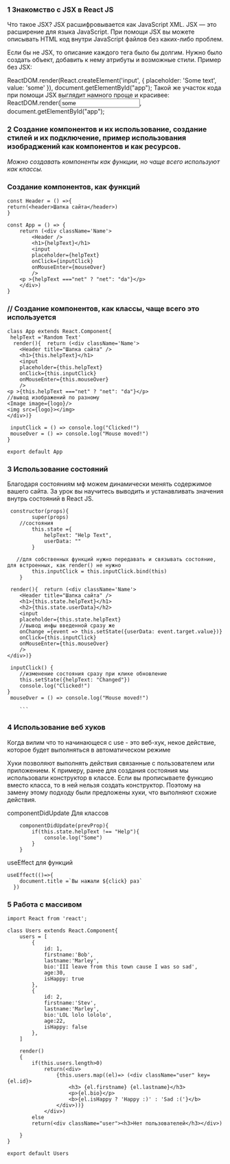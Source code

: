 ### 1 Знакомство с JSX в React JS

Что такое JSX?
JSX расшифровывается как JavaScript XML. JSX — это расширение для языка JavaScript. При помощи JSX вы можете описывать HTML код внутри JavaScript файлов без каких-либо проблем.

Если бы не JSX, то описание каждого тега было бы долгим. Нужно было создать объект, добавить к нему атрибуты и возможные стили. Пример без JSX:

ReactDOM.render(React.createElement('input', {
placeholder: 'Some text',
value: 'some'
}), document.getElementById("app");
Такой же участок кода при помощи JSX выглядит намного проще и красивее:
ReactDOM.render(<input placeholder='Some text' value='some' />, document.getElementById("app");

### 2 Создание компонентов и их использование, создание стилей и их подключение, пример использования изобраджений как компонентов и как ресурсов.

_Можно создавать компоненты как функции, но чаще всего используют как классы._

### Создание компонентов, как функций

```
const Header = () =>{
return(<header>Шапка сайта</header>)
}

const App = () => {
    return (<div className='Name'>
        <Header />
        <h1>{helpText}</h1>
        <input
        placeholder={helpText}
        onClick={inputClick}
        onMouseEnter={mouseOver}
        />
    <p >{helpText ==="net" ? "net": "da"}</p>
    </div>)
}
```

### // Создание компонентов, как классы, чаще всего это используется

```
class App extends React.Component{
 helpText ='Random Text'
  render(){  return (<div className='Name'>
    <Header title="Шапка сайта" />
    <h1>{this.helpText}</h1>
    <input
    placeholder={this.helpText}
    onClick={this.inputClick}
    onMouseEnter={this.mouseOver}
    />
<p >{this.helpText ==="net" ? "net": "da"}</p>
//вывод изображений по разному
<Image image={logo}/>
<img src={logo}></img>
</div>)}

 inputClick = () => console.log("Clicked!")
 mouseOver = () => console.log("Mouse moved!")
}

export default App
```

### 3 Использование состояний

Благодаря состояниям мф можем динамически менять содержимое вашего сайта. За урок вы научитесь выводить и устанавливать значения внутрь состояний в React JS.

````
 constructor(props){
        super(props)
    //состояния
        this.state ={
            helpText: "Help Text",
            userData: ""
        }

   //для собственных функций нужно передавать и связывать состояние, для встроенных, как render() не нужно
        this.inputClick = this.inputClick.bind(this)
    }

 render(){  return (<div className='Name'>
    <Header title="Шапка сайта" />
    <h1>{this.state.helpText}</h1>
    <h2>{this.state.userData}</h2>
    <input
    placeholder={this.state.helpText}
    //вывод инфы введенной сразу же
    onChange ={event => this.setState({userData: event.target.value})}
    onClick={this.inputClick}
    onMouseEnter={this.mouseOver}
    />
</div>)}

 inputClick() {
    //изменение состояния сразу при клике обновление
    this.setState({helpText: "Changed"})
    console.log("Clicked!")
}
 mouseOver = () => console.log("Mouse moved!")

    ```
````

### 4 Использование веб хуков

Когда вилим что то начинающеся с use - это веб-хук, некое действие, которое будет выполняться в автоматическом режиме

Хуки позволяют выполнять действия связанные с пользователем или приложением. К примеру, ранее для создания состояния мы использовали конструктор в классе. Если вы прописываете функцию вместо класса, то в ней нельзя создать конструктор. Поэтому на замену этому подходу были предложены хуки, что выполняют схожие действия.

componentDidUpdate Для классов 

```
    componentDidUpdate(prevProp){
        if(this.state.helpText !== "Help"){
            console.log("Some")
        }
    }
```

useEffect для функций
```
useEffect(()=>{
    document.title =`Вы нажали ${click} раз`
  })
```

### 5 Работа с массивом

```
import React from 'react';

class Users extends React.Component{
    users = [
        {
            id: 1,
            firstname:'Bob',
            lastname:'Marley',
            bio:'III leave from this town cause I was so sad',
            age:30,
            isHappy: true
        },
        {
            id: 2,
            firstname:'Stev',
            lastname:'Marley',
            bio:'LOL lolo lololo',
            age:22,
            isHappy: false
        },
    ]

    render()
    {
        if(this.users.length>0)
            return(<div>
                {this.users.map((el)=> (<div className="user" key={el.id}>
                    <h3> {el.firstname} {el.lastname}</h3>
                    <p>{el.bio}</p>
                    <b>{el.isHappy ? 'Happy :)' : 'Sad :('}</b>
                </div>))}
            </div>)
        else
        return(<div className="user"><h3>Нет пользователей</h3></div>)

    }
}

export default Users

```
